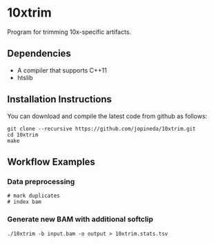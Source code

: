 # 10xtrim

Program for trimming 10x-specific artifacts.

## Dependencies

* A compiler that supports C++11
* htslib

## Installation Instructions
You can download and compile the latest code from github as follows:

```
git clone --recursive https://github.com/jopineda/10xtrim.git
cd 10xtrim
make
```

## Workflow Examples

### Data preprocessing

```
# mark duplicates
# index bam
```

### Generate new BAM with additional softclip
```
./10xtrim -b input.bam -o output > 10xtrim.stats.tsv
```
